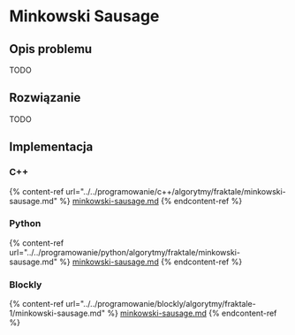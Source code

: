 # Minkowski Sausage

## Opis problemu

TODO

## Rozwiązanie

TODO

## Implementacja

### C++

{% content-ref url="../../programowanie/c++/algorytmy/fraktale/minkowski-sausage.md" %}
[minkowski-sausage.md](../../programowanie/c++/algorytmy/fraktale/minkowski-sausage.md)
{% endcontent-ref %}

### Python

{% content-ref url="../../programowanie/python/algorytmy/fraktale/minkowski-sausage.md" %}
[minkowski-sausage.md](../../programowanie/python/algorytmy/fraktale/minkowski-sausage.md)
{% endcontent-ref %}

### Blockly

{% content-ref url="../../programowanie/blockly/algorytmy/fraktale-1/minkowski-sausage.md" %}
[minkowski-sausage.md](../../programowanie/blockly/algorytmy/fraktale-1/minkowski-sausage.md)
{% endcontent-ref %}
